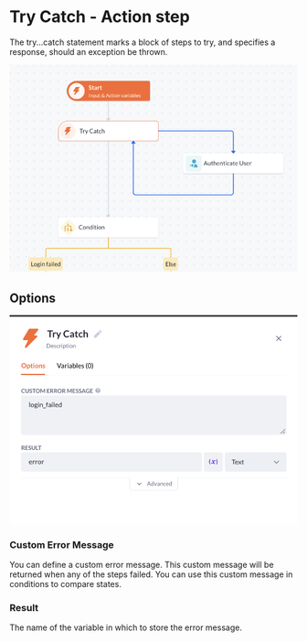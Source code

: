 # Try Catch - Action step

The try...catch statement marks a block of steps to try, and specifies a response, should an exception be thrown.

![Example usage](./public/example_usage.jpg)

## Options

![Options Preview](./public/options_preview.jpg)

### Custom Error Message

You can define a custom error message. This custom message will be returned when any of the steps failed. You can use this custom message in conditions to compare states.

### Result

The name of the variable in which to store the error message.
